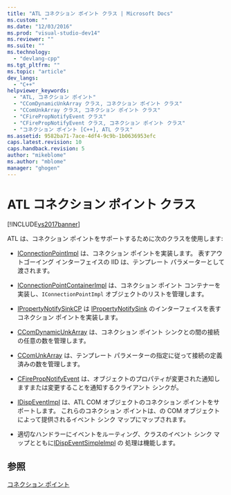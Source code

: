 ```yaml
---
title: "ATL コネクション ポイント クラス | Microsoft Docs"
ms.custom: ""
ms.date: "12/03/2016"
ms.prod: "visual-studio-dev14"
ms.reviewer: ""
ms.suite: ""
ms.technology: 
  - "devlang-cpp"
ms.tgt_pltfrm: ""
ms.topic: "article"
dev_langs: 
  - "C++"
helpviewer_keywords: 
  - "ATL, コネクション ポイント"
  - "CComDynamicUnkArray クラス, コネクション ポイント クラス"
  - "CComUnkArray クラス, コネクション ポイント クラス"
  - "CFirePropNotifyEvent クラス"
  - "CFirePropNotifyEvent クラス, コネクション ポイント クラス"
  - "コネクション ポイント [C++], ATL クラス"
ms.assetid: 9582ba71-7ace-4df4-9c9b-1b0636953efc
caps.latest.revision: 10
caps.handback.revision: 5
author: "mikeblome"
ms.author: "mblome"
manager: "ghogen"
---
```

# ATL コネクション ポイント クラス
[!INCLUDE[vs2017banner](../assembler/inline/includes/vs2017banner.md)]

ATL は、コネクション ポイントをサポートするために次のクラスを使用します:  
  
-   [IConnectionPointImpl](../Topic/IConnectionPointImpl%20Class.md) は、コネクション ポイントを実装します。  表すアウトゴーイング インターフェイスの IID は、テンプレート パラメーターとして渡されます。  
  
-   [IConnectionPointContainerImpl](../Topic/IConnectionPointContainerImpl%20Class.md) は、コネクション ポイント コンテナーを実装し、`IConnectionPointImpl` オブジェクトのリストを管理します。  
  
-   [IPropertyNotifySinkCP](../atl/reference/ipropertynotifysinkcp-class.md) は [IPropertyNotifySink](http://msdn.microsoft.com/library/windows/desktop/ms692638) のインターフェイスを表すコネクション ポイントを実装します。  
  
-   [CComDynamicUnkArray](../Topic/CComDynamicUnkArray%20Class.md) は、コネクション ポイント シンクとの間の接続の任意の数を管理します。  
  
-   [CComUnkArray](../atl/reference/ccomunkarray-class.md) は、テンプレート パラメーターの指定に従って接続の定義済みの数を管理します。  
  
-   [CFirePropNotifyEvent](../Topic/CFirePropNotifyEvent%20Class.md) は、オブジェクトのプロパティが変更された通知しますまたは変更することを通知するクライアント シンクが。  
  
-   [IDispEventImpl](../atl/reference/idispeventimpl-class.md) は、ATL COM オブジェクトのコネクション ポイントをサポートします。  これらのコネクション ポイントは、の COM オブジェクトによって提供されるイベント シンク マップにマップされます。  
  
-   適切なハンドラーにイベントをルーティング、クラスのイベント シンク マップとともに[IDispEventSimpleImpl](../atl/reference/idispeventsimpleimpl-class.md) の 処理は機能します。  
  
## 参照  
 [コネクション ポイント](../atl/atl-connection-points.md)